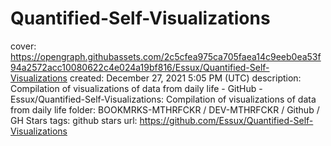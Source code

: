 # Quantified-Self-Visualizations

cover: https://opengraph.githubassets.com/2c5cfea975ca705faea14c9eeb0ea53f94a2572acc10080622c4e024a19bf816/Essux/Quantified-Self-Visualizations
created: December 27, 2021 5:05 PM (UTC)
description: Compilation of visualizations of data from daily life - GitHub - Essux/Quantified-Self-Visualizations: Compilation of visualizations of data from daily life
folder: BOOKMRKS-MTHRFCKR / DEV-MTHRFCKR / Github / GH Stars
tags: github stars
url: https://github.com/Essux/Quantified-Self-Visualizations